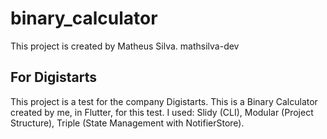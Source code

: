 # binary_calculator

This project is created by Matheus Silva.
mathsilva-dev

## For Digistarts

This project is a test for the company Digistarts.
This is a Binary Calculator created by me, in Flutter, for this test.
I used: Slidy (CLI), Modular (Project Structure), Triple (State Management with NotifierStore).
